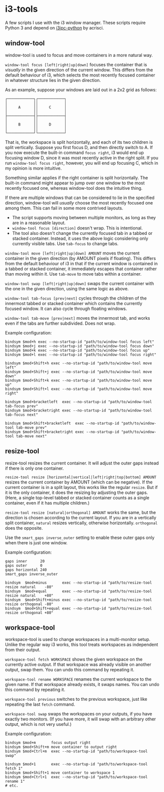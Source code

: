 # i3-tools
A few scripts I use with the i3 window manager.
These scripts require Python 3 and depend on
[i3ipc-python](https://github.com/acrisci/i3ipc-python) by acrisci.



## window-tool

window-tool is used to focus and move containers in a more natural way.

`window-tool focus [left|right|up|down]` focuses the container that is
*visually* in the given direction of the current window. This differs from the
default behaviour of i3, which selects the most recently focused container in
whatever structure lies in the given direction.

As an example, suppose your windows are laid out in a 2x2 grid as follows:

    ┌────────────┐┌────────────┐
    │            ││            │
    │     A      ││     C      │
    │            ││            │
    ├────────────┤├────────────┤
    │            ││            │
    │     B      ││     D      │
    │            ││            │
    └────────────┘└────────────┘

That is, the workspace is split horizontally, and each of its two children is
split vertically. Suppose you first focus D, and then directly switch to A.
If you now execute the built-in command `focus right`, i3 would end up focusing
window D, since it was most recently active in the right split.
If you run `window-tool focus right`, however, you will end up focusing C, which
in my opinion is more intuitive.

Something similar applies if the right container is split horizontally. The
built-in command might appear to jump over one window to the most recently
focused one, whereas window-tool does the intuitive thing.

If there are multiple windows that can be considered to lie in the specified
direction, window-tool will *usually* choose the most recently focused one
among them. This can fail in some more contrived layouts.

 - The script supports moving between multiple monitors, as long as they are
   in a reasonable layout.
 - `window-tool focus [direction]` doesn't wrap. This is intentional.
 - The tool also doesn't change the currently focused tab in a tabbed or stacked
   container. Instead, it uses the above logic considering only currently
   visible tabs. Use `tab-focus` to change tabs.


`window-tool move [left|right|up|down] AMOUNT` moves the current container in
the given direction (by AMOUNT pixels if floating). This differs from the
default behaviour of i3 in that if the current window is contained in a
tabbed or stacked container, it immediately escapes that container rather than
moving within it. Use `tab-move` to move tabs within a container.


`window-tool swap [left|right|up|down]` swaps the current container with the one
in the given direction, using the same logic as above.


`window-tool tab-focus [prev|next]` cycles through the children of the
innermost tabbed or stacked container which contains the currently focused
window. It can also cycle through floating windows. 


`window-tool tab-move [prev|next]` moves the innermost tab, and works even if
the tabs are further subdivided. Does not wrap.


Example configuration:

    bindsym $mod+h exec --no-startup-id "path/to/window-tool focus left"
    bindsym $mod+j exec --no-startup-id "path/to/window-tool focus down"
    bindsym $mod+k exec --no-startup-id "path/to/window-tool focus up"
    bindsym $mod+l exec --no-startup-id "path/to/window-tool focus right"

    bindsym $mod+Shift+h exec --no-startup-id "path/to/window-tool move left"
    bindsym $mod+Shift+j exec --no-startup-id "path/to/window-tool move down"
    bindsym $mod+Shift+k exec --no-startup-id "path/to/window-tool move up"
    bindsym $mod+Shift+l exec --no-startup-id "path/to/window-tool move right"

    bindsym $mod+bracketleft  exec --no-startup-id "path/to/window-tool tab-focus prev"
    bindsym $mod+bracketright exec --no-startup-id "path/to/window-tool tab-focus next"

    bindsym $mod+Shift+bracketleft  exec --no-startup-id "path/to/window-tool tab-move prev"
    bindsym $mod+Shift+bracketright exec --no-startup-id "path/to/window-tool tab-move next"



## resize-tool

resize-tool resizes the current container. It will adjust the outer gaps instead
if there is only one container.

`resize-tool resize [horizontal|vertical|left|right|top|bottom] AMOUNT` resizes the
current container by AMOUNT (which can be negative). If the current container is
in a split layout, this works like the regular `resize`. But if it is the only
container, it does the resizing by adjusting the outer gaps. (Here, a single
top-level tabbed or stacked container counts as a single container, even if it
has multiple children.)

`resize-tool resize [natural|orthogonal] AMOUNT` works the same, but the direction is
chosen according to the current layout. If you are in a vertically split
container, `natural` resizes vertically, otherwise horizontally. `orthogonal`
does the opposite.

Use the `smart_gaps inverse_outer` setting to enable these outer gaps only when
there is just one window.


Example configuration:

    gaps inner      20
    gaps outer      0
    gaps horizontal 240
    smart_gaps inverse_outer

    bindsym  $mod+minus       exec --no-startup-id "path/to/resize-tool resize natural    -80"
    bindsym  $mod+equal       exec --no-startup-id "path/to/resize-tool resize natural    +80"
    bindsym  $mod+Shift+minus exec --no-startup-id "path/to/resize-tool resize orthogonal -80"
    bindsym  $mod+Shift+equal exec --no-startup-id "path/to/resize-tool resize orthogonal +80"



## workspace-tool

workspace-tool is used to change workspaces in a multi-monitor setup. Unlike
the regular way i3 works, this tool treats workspaces as independent from their
output.

`workspace-tool fetch WORKSPACE` shows the given workspace on the currently
active output. If that workspace was already visible on another output, swap
them. You can undo this command by repeating it.

`workspace-tool rename WORKSPACE` renames the current workspace to the given
name. If that workspace already exists, it swaps names. You can undo this
command by repeating it.

`workspace-tool previous` switches to the previous workspace, just like
repeating the last `fetch` command.

`workspace-tool swap` swaps the workspaces on your outputs, if you have exactly
two monitors. (If you have more, it will swap with an arbitrary other output,
which is not very useful.)


Example configuration:

    bindsym $mod+m       focus output right
    bindsym $mod+Shift+m move container to output right
    bindsym $mod+Ctrl+m  exec --no-startup-id "path/to/workspace-tool swap"

    bindsym $mod+1       exec --no-startup-id "path/to/workspace-tool fetch 1"
    bindsym $mod+Shift+1 move container to workspace 1
    bindsym $mod+Ctrl+1  exec --no-startup-id "path/to/workspace-tool rename 1"
    # etc.
